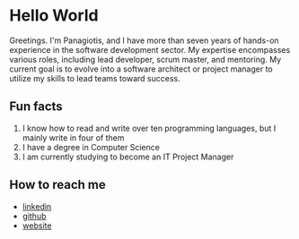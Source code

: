 # Hello World

Greetings. I'm Panagiotis, and I have more than seven years of hands-on experience in the software development sector. My expertise encompasses various roles, including lead developer, scrum master, and mentoring. My current goal is to evolve into a software architect or project manager to utilize my skills to lead teams toward success.

## Fun facts
1. I know how to read and write over ten programming languages, but I mainly write in four of them
2. I have a degree in Computer Science
3. I am currently studying to become an IT Project Manager

## How to reach me
* [linkedin](https://gr.linkedin.com/in/karatakis)
* [github](https://github.com/karatakis)
* [website](https://karatakis.com/)
